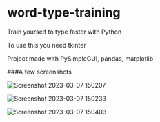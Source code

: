 # word-type-training
 Train yourself to type faster with Python
 
 To use this you need tkinter
 
 Project made with PySimpleGUI, pandas, matplotlib
 
 ###A few screenshots
 
![Screenshot 2023-03-07 150207](https://user-images.githubusercontent.com/78821791/223430470-c982866a-6c4f-4227-982c-cde015439585.png)

![Screenshot 2023-03-07 150233](https://user-images.githubusercontent.com/78821791/223430483-133be3f5-8a3a-48ae-9c42-3896a5af7c91.png)

![Screenshot 2023-03-07 150403](https://user-images.githubusercontent.com/78821791/223430499-0b55591b-d3c3-4c1d-bca1-2d97ca5bfea2.png)
